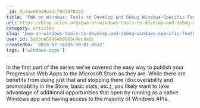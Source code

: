 ```yaml
---
_id: 5b4ae089d9e4dc79d3970452
title: 'PWA on Windows: Tools to Develop and Debug Windows-Specific Features'
url: https://blog.ailon.org/pwa-on-windows-tools-to-develop-and-debug-windows-specific-features-782d29dbb28a
category: articles
slug: 'pwa-on-windows-tools-to-develop-and-debug-windows-specific-features'
user_id: 5a83ce59d6eb0005c4ecda2c
createdOn: '2018-07-14T05:50:01.663Z'
tags: ['windows-apps']
---
```


In the first part of the series we’ve covered the easy way to publish your Progressive Web Apps to the Microsoft Store as they are. While there are benefits from doing just that and stopping there (discoverability and promotability in the Store, basic stats, etc.), you likely want to take advantage of additional opportunities that open by running as a native Windows app and having access to the majority of Windows APIs.
